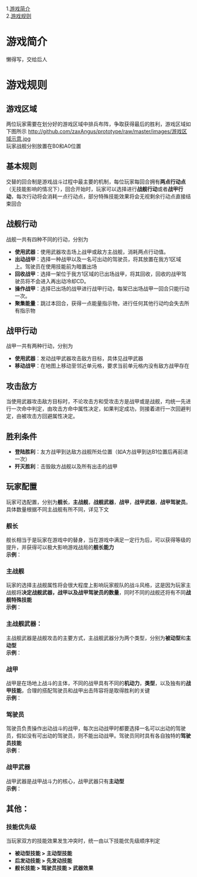 1.[游戏简介](#游戏简介)   
2.[游戏规则](#游戏规则)
# 游戏简介
懒得写，交给后人      
# 游戏规则
## 游戏区域
两位玩家需要在划分好的游戏区域中排兵布阵，争取获得最后的胜利，游戏区域如下图所示
http://github.com/zaxAngus/prototype/raw/master/images/游戏区域示意.jpg  
玩家战舰分别放置在B0和A0位置

## 基本规则
交替的回合制是游戏战斗过程中最主要的机制，每位玩家每回合拥有**两点行动点**（无技能影响的情况下），回合开始时，玩家可以选择进行**战舰行动**或者**战甲行动**，每次行动将会消耗一点行动点，部分特殊技能效果将会无视剩余行动点直接结束回合
## 战舰行动
战舰一共有四种不同的行动，分别为  
- **使用武器**：使用武器攻击场上战甲或敌方主战舰，消耗两点行动值。  
- **出动战甲**：选择一种战甲以及一名可出动的驾驶员，将其放置在我方1区域上。驾驶员在使用技能前为暗置出场  
- **回收战甲**：选择一架位于我方1区域的已出场战甲，将其回收，回收的战甲驾驶员将不会进入再出动冷却CD。  
- **操作战甲**：选择已出场的战甲进行战甲行动，每架已出场战甲一回合只能行动一次。  
- **聚集能量**：跳过本回合，获得一点能量指示物，进行任何其他行动均会失去所有指示物  

## 战甲行动
战甲一共有两种行动，分别为  
- **使用武器**：发动战甲武器攻击敌方目标，具体见战甲武器  
- **移动战甲**：在地图上移动至邻近单元格，要求当前单元格内没有敌方战甲存在

## 攻击敌方
当使用武器攻击敌方目标时，不论攻击方和受攻击方是战甲或是战舰，均统一先进行一次命中判定，由攻击方命中属性决定，如果判定成功，则接着进行一次回避判定，由被攻击方回避属性决定。
## 胜利条件
- **登陆胜利**：友方战甲到达敌方战舰所处位置（如A方战甲到达B1位置后再前进一次）  
- **歼灭胜利**：击毁敌方战舰以及所有出击的战甲

## 玩家配置
玩家可选配置，分别为**舰长**，**主战舰**，**战舰武器**，**战甲**，**战甲武器**，**战甲驾驶员**。具体数量根据不同主战舰有所不同，详见下文
### 舰长
舰长相当于是玩家在游戏中的替身，当在游戏中满足一定行为后，可以获得等级的提升，并获得可以极大影响游戏战局的**舰长能力**  
**示例**：
### 主战舰
玩家的选择主战舰属性将会很大程度上影响玩家舰队的战斗风格，这是因为玩家主战舰将**决定战舰武器，战甲以及战甲驾驶员的数量**，同时不同的战舰还将有不同**战舰特殊技能**  
**示例**：
### 主战舰武器：
主战舰武器是战舰攻击的主要方式，主战舰武器分为两个类型，分别为**被动型**和**主动型**  
**示例**：
### 战甲
战甲是在场地上战斗的主体，不同的战甲具有不同的**机动力**，**类型**，以及独有的**战甲技能**，合理的搭配驾驶员和战甲出击阵容将是取得胜利的关键  
**示例**：
### 驾驶员
驾驶员负责操作出动战斗的战甲，每次出动战甲时都要选择一名可以出动的驾驶员，假如没有可出动的驾驶员，则不能出动战甲。驾驶员同时具有各自独特的**驾驶员技能**  
**示例**：
### 战甲武器
战甲武器是战甲战斗力的核心，战甲武器只有**主动型**  
**示例**：
## 其他：
### 技能优先级
当玩家双方的技能效果发生冲突时，统一由以下技能优先级顺序判定  
- **被动型技能 > 主动型技能**  
- **后发动技能 > 先发动技能**  
- **舰长技能 > 驾驶员技能 > 武器效果**  






